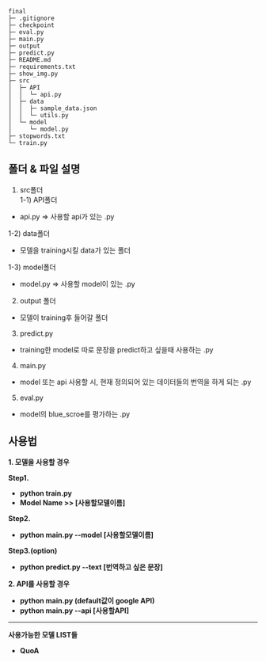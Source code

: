 
```
final
├─ .gitignore
├─ checkpoint
├─ eval.py
├─ main.py
├─ output
├─ predict.py
├─ README.md
├─ requirements.txt
├─ show_img.py
├─ src
│  ├─ API
│  │  └─ api.py
│  ├─ data
│  │  ├─ sample_data.json
│  │  └─ utils.py
│  └─ model
│     └─ model.py
├─ stopwords.txt
└─ train.py

```

## 폴더 & 파일 설명 ## 
1. src폴더  
1-1) API폴더 
- api.py => 사용할 api가 있는 .py

1-2) data폴더 
- 모델을 training시킬 data가 있는 폴더  

1-3) model폴더 
- model.py => 사용할 model이 있는 .py

2. output 폴더 
- 모델이 training후 들어갈 폴더 

3. predict.py 
- training한 model로 따로 문장을 predict하고 싶을때 사용하는 .py 

4. main.py 
- model 또는 api 사용할 시, 현재 정의되어 있는 데이터들의 
번역을 하게 되는 .py

5. eval.py 
- model의 blue_scroe를 평가하는 .py 


## 사용법 ## 
<b> 1. 모델을 사용할 경우 <b>

Step1.
- python train.py   
- Model Name >> [사용할모델이름]

Step2.
- python main.py --model [사용할모델이름]

Step3.(option)
- python predict.py --text [번역하고 싶은 문장]

<b> 2. API를 사용할 경우 <b>
- python main.py (default값이  google API)
- python main.py --api [사용할API]

-------------------------------------------------------
사용가능한 모델 LIST들
- QuoA

